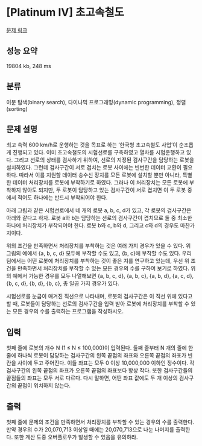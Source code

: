 # [Platinum IV] 초고속철도

[문제 링크](https://www.acmicpc.net/problem/2543)

## 성능 요약

19804 kb, 248 ms

## 분류

이분 탐색(binary search), 다이나믹 프로그래밍(dynamic programming), 정렬(sorting)

## 문제 설명

최고 속력 600 km/h로 운행하는 것을 목표로 하는 ‘한국형 초고속철도 사업’이 순조롭게 진행되고 있다. 이미 초고속철도의 시험선로를 구축하였고 열차를 시험운행하고 있다. 그리고 선로의 상태를 검사하기 위하여, 선로의 지정된 검사구간을 담당하는 로봇을 설치하였다. 그런데 검사구간이 서로 겹치는 로봇 사이에는 빈번한 데이터 교환이 필요하다. 따라서 이를 지원할 데이터 송수신 장치를 모든 로봇에 설치할 뿐만 아니라, 특별한 데이터 처리장치를 로봇에 부착하기로 하였다. 그러나 이 처리장치는 모든 로봇에 부착하지 않아도 되지만, 두 로봇이 담당하고 있는 검사구간이 서로 겹치면 이 두 로봇 중에서 적어도 하나에는 반드시 부착되어야 한다.

아래 그림과 같은 시험선로에서 네 개의 로봇 a, b, c, d가 있고, 각 로봇의 검사구간은 아래와 같다고 하자. 로봇 a와 b는 담당하는 선로의 검사구간이 겹치므로 둘 중 최소한 하나에 처리장치가 부착되어야 한다. 로봇 b와 c, b와 d, 그리고 c와 d의 경우도 마찬가지이다.

위의 조건을 만족하면서 처리장치를 부착하는 것은 여러 가지 경우가 있을 수 있다. 위 그림의 예에서 {a, b, c, d} 모두에 부착할 수도 있고, {b, c}에 부착할 수도 있다. 우리 팀에서는 어떤 로봇에 처리장치를 부착하는 것이 좋은 지를 연구하고 있는데, 우선 위 조건을 만족하면서 처리장치를 부착할 수 있는 모든 경우의 수를 구하여 보기로 하였다. 위의 예에서 가능한 경우를 모두 나열해보면 {a, b, c, d}, {a, b, c}, {a, b, d}, {a, c, d}, {b, c, d}, {b, d}, {b, c}, 총 일곱 가지 경우가 있다.

시험선로를 눈금이 매겨진 직선으로 나타내며, 로봇의 검사구간은 이 직선 위에 있다고 할 때, 로봇들이 담당하는 선로의 검사구간을 입력 받아 로봇에 처리장치를 부착할 수 있는 모든 경우의 수를 출력하는 프로그램을 작성하시오.

## 입력

첫째 줄에 로봇의 개수 N (1 ≤ N ≤ 100,000)이 입력된다. 둘째 줄부터 N 개의 줄에 한 줄에 하나씩 로봇이 담당하는 검사구간의 왼쪽 끝점의 좌표와 오른쪽 끝점의 좌표가 빈 칸을 사이에 두고 주어진다. 이들 좌표는 모두 0 이상 10,000,000 이하인 정수이다. 각 검사구간의 왼쪽 끝점의 좌표가 오른쪽 끝점의 좌표보다 항상 작다. 또한 검사구간들의 끝점들의 좌표는 모두 서로 다르다. 다시 말하면, 어떤 좌표 값에도 두 개 이상의 검사구간의 끝점이 위치하지 않는다.

## 출력

첫째 줄에 문제의 조건을 만족하면서 처리장치를 부착할 수 있는 경우의 수를 출력한다. 만약 경우의 수가 20,070,713 이상일 때에는 20,070,713으로 나눈 나머지를 출력한다. 또한 계산 도중 오버플로우가 발생할 수 있음을 유의하라.

